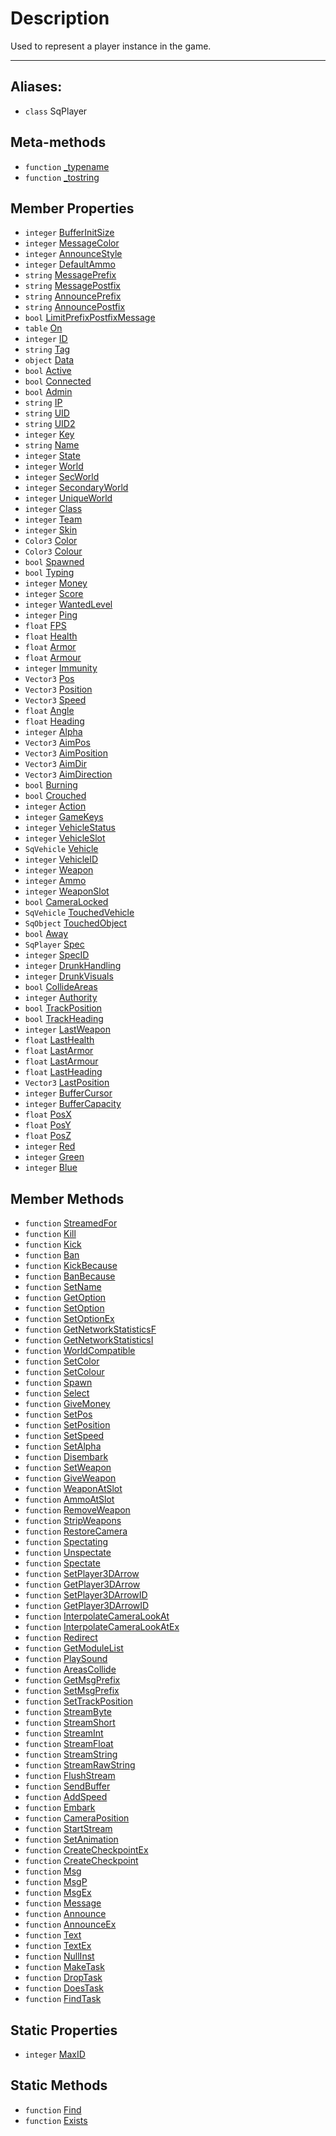 # Description

Used to represent a player instance in the game.

----

## Aliases:

* `class` SqPlayer

## Meta-methods

* `function` [\_typename](Function.SqPlayer._typename)
* `function` [\_tostring](Function.SqPlayer._tostring)

## Member Properties

* `integer` [BufferInitSize](Property.SqPlayer.BufferInitSize)
* `integer` [MessageColor](Property.SqPlayer.MessageColor)
* `integer` [AnnounceStyle](Property.SqPlayer.AnnounceStyle)
* `integer` [DefaultAmmo](Property.SqPlayer.DefaultAmmo)
* `string` [MessagePrefix](Property.SqPlayer.MessagePrefix)
* `string` [MessagePostfix](Property.SqPlayer.MessagePostfix)
* `string` [AnnouncePrefix](Property.SqPlayer.AnnouncePrefix)
* `string` [AnnouncePostfix](Property.SqPlayer.AnnouncePostfix)
* `bool` [LimitPrefixPostfixMessage](Property.SqPlayer.LimitPrefixPostfixMessage)
* `table` [On](Property.SqPlayer.On)
* `integer` [ID](Property.SqPlayer.ID)
* `string` [Tag](Property.SqPlayer.Tag)
* `object` [Data](Property.SqPlayer.Data)
* `bool` [Active](Property.SqPlayer.Active)
* `bool` [Connected](Property.SqPlayer.Connected)
* `bool` [Admin](Property.SqPlayer.Admin)
* `string` [IP](Property.SqPlayer.IP)
* `string` [UID](Property.SqPlayer.UID)
* `string` [UID2](Property.SqPlayer.UID2)
* `integer` [Key](Property.SqPlayer.Key)
* `string` [Name](Property.SqPlayer.Name)
* `integer` [State](Property.SqPlayer.State)
* `integer` [World](Property.SqPlayer.World)
* `integer` [SecWorld](Property.SqPlayer.SecWorld)
* `integer` [SecondaryWorld](Property.SqPlayer.SecondaryWorld)
* `integer` [UniqueWorld](Property.SqPlayer.UniqueWorld)
* `integer` [Class](Property.SqPlayer.Class)
* `integer` [Team](Property.SqPlayer.Team)
* `integer` [Skin](Property.SqPlayer.Skin)
* `Color3` [Color](Property.SqPlayer.Color)
* `Color3` [Colour](Property.SqPlayer.Colour)
* `bool` [Spawned](Property.SqPlayer.Spawned)
* `bool` [Typing](Property.SqPlayer.Typing)
* `integer` [Money](Property.SqPlayer.Money)
* `integer` [Score](Property.SqPlayer.Score)
* `integer` [WantedLevel](Property.SqPlayer.WantedLevel)
* `integer` [Ping](Property.SqPlayer.Ping)
* `float` [FPS](Property.SqPlayer.FPS)
* `float` [Health](Property.SqPlayer.Health)
* `float` [Armor](Property.SqPlayer.Armor)
* `float` [Armour](Property.SqPlayer.Armour)
* `integer` [Immunity](Property.SqPlayer.Immunity)
* `Vector3` [Pos](Property.SqPlayer.Pos)
* `Vector3` [Position](Property.SqPlayer.Position)
* `Vector3` [Speed](Property.SqPlayer.Speed)
* `float` [Angle](Property.SqPlayer.Angle)
* `float` [Heading](Property.SqPlayer.Heading)
* `integer` [Alpha](Property.SqPlayer.Alpha)
* `Vector3` [AimPos](Property.SqPlayer.AimPos)
* `Vector3` [AimPosition](Property.SqPlayer.AimPosition)
* `Vector3` [AimDir](Property.SqPlayer.AimDir)
* `Vector3` [AimDirection](Property.SqPlayer.AimDirection)
* `bool` [Burning](Property.SqPlayer.Burning)
* `bool` [Crouched](Property.SqPlayer.Crouched)
* `integer` [Action](Property.SqPlayer.Action)
* `integer` [GameKeys](Property.SqPlayer.GameKeys)
* `integer` [VehicleStatus](Property.SqPlayer.VehicleStatus)
* `integer` [VehicleSlot](Property.SqPlayer.VehicleSlot)
* `SqVehicle` [Vehicle](Property.SqPlayer.Vehicle)
* `integer` [VehicleID](Property.SqPlayer.VehicleID)
* `integer` [Weapon](Property.SqPlayer.Weapon)
* `integer` [Ammo](Property.SqPlayer.Ammo)
* `integer` [WeaponSlot](Property.SqPlayer.WeaponSlot)
* `bool` [CameraLocked](Property.SqPlayer.CameraLocked)
* `SqVehicle` [TouchedVehicle](Property.SqPlayer.TouchedVehicle)
* `SqObject` [TouchedObject](Property.SqPlayer.TouchedObject)
* `bool` [Away](Property.SqPlayer.Away)
* `SqPlayer` [Spec](Property.SqPlayer.Spec)
* `integer` [SpecID](Property.SqPlayer.SpecID)
* `integer` [DrunkHandling](Property.SqPlayer.DrunkHandling)
* `integer` [DrunkVisuals](Property.SqPlayer.DrunkVisuals)
* `bool` [CollideAreas](Property.SqPlayer.CollideAreas)
* `integer` [Authority](Property.SqPlayer.Authority)
* `bool` [TrackPosition](Property.SqPlayer.TrackPosition)
* `bool` [TrackHeading](Property.SqPlayer.TrackHeading)
* `integer` [LastWeapon](Property.SqPlayer.LastWeapon)
* `float` [LastHealth](Property.SqPlayer.LastHealth)
* `float` [LastArmor](Property.SqPlayer.LastArmor)
* `float` [LastArmour](Property.SqPlayer.LastArmour)
* `float` [LastHeading](Property.SqPlayer.LastHeading)
* `Vector3` [LastPosition](Property.SqPlayer.LastPosition)
* `integer` [BufferCursor](Property.SqPlayer.BufferCursor)
* `integer` [BufferCapacity](Property.SqPlayer.BufferCapacity)
* `float` [PosX](Property.SqPlayer.PosX)
* `float` [PosY](Property.SqPlayer.PosY)
* `float` [PosZ](Property.SqPlayer.PosZ)
* `integer` [Red](Property.SqPlayer.Red)
* `integer` [Green](Property.SqPlayer.Green)
* `integer` [Blue](Property.SqPlayer.Blue)

## Member Methods

* `function` [StreamedFor](Function.SqPlayer.StreamedFor)
* `function` [Kill](Function.SqPlayer.Kill)
* `function` [Kick](Function.SqPlayer.Kick)
* `function` [Ban](Function.SqPlayer.Ban)
* `function` [KickBecause](Function.SqPlayer.KickBecause)
* `function` [BanBecause](Function.SqPlayer.BanBecause)
* `function` [SetName](Function.SqPlayer.SetName)
* `function` [GetOption](Function.SqPlayer.GetOption)
* `function` [SetOption](Function.SqPlayer.SetOption)
* `function` [SetOptionEx](Function.SqPlayer.SetOptionEx)
* `function` [GetNetworkStatisticsF](Function.SqPlayer.GetNetworkStatisticsF)
* `function` [GetNetworkStatisticsI](Function.SqPlayer.GetNetworkStatisticsI)
* `function` [WorldCompatible](Function.SqPlayer.WorldCompatible)
* `function` [SetColor](Function.SqPlayer.SetColor)
* `function` [SetColour](Function.SqPlayer.SetColour)
* `function` [Spawn](Function.SqPlayer.Spawn)
* `function` [Select](Function.SqPlayer.Select)
* `function` [GiveMoney](Function.SqPlayer.GiveMoney)
* `function` [SetPos](Function.SqPlayer.SetPos)
* `function` [SetPosition](Function.SqPlayer.SetPosition)
* `function` [SetSpeed](Function.SqPlayer.SetSpeed)
* `function` [SetAlpha](Function.SqPlayer.SetAlpha)
* `function` [Disembark](Function.SqPlayer.Disembark)
* `function` [SetWeapon](Function.SqPlayer.SetWeapon)
* `function` [GiveWeapon](Function.SqPlayer.GiveWeapon)
* `function` [WeaponAtSlot](Function.SqPlayer.WeaponAtSlot)
* `function` [AmmoAtSlot](Function.SqPlayer.AmmoAtSlot)
* `function` [RemoveWeapon](Function.SqPlayer.RemoveWeapon)
* `function` [StripWeapons](Function.SqPlayer.StripWeapons)
* `function` [RestoreCamera](Function.SqPlayer.RestoreCamera)
* `function` [Spectating](Function.SqPlayer.Spectating)
* `function` [Unspectate](Function.SqPlayer.Unspectate)
* `function` [Spectate](Function.SqPlayer.Spectate)
* `function` [SetPlayer3DArrow](Function.SqPlayer.SetPlayer3DArrow)
* `function` [GetPlayer3DArrow](Function.SqPlayer.GetPlayer3DArrow)
* `function` [SetPlayer3DArrowID](Function.SqPlayer.SetPlayer3DArrowID)
* `function` [GetPlayer3DArrowID](Function.SqPlayer.GetPlayer3DArrowID)
* `function` [InterpolateCameraLookAt](Function.SqPlayer.InterpolateCameraLookAt)
* `function` [InterpolateCameraLookAtEx](Function.SqPlayer.InterpolateCameraLookAtEx)
* `function` [Redirect](Function.SqPlayer.Redirect)
* `function` [GetModuleList](Function.SqPlayer.GetModuleList)
* `function` [PlaySound](Function.SqPlayer.PlaySound)
* `function` [AreasCollide](Function.SqPlayer.AreasCollide)
* `function` [GetMsgPrefix](Function.SqPlayer.GetMsgPrefix)
* `function` [SetMsgPrefix](Function.SqPlayer.SetMsgPrefix)
* `function` [SetTrackPosition](Function.SqPlayer.SetTrackPosition)
* `function` [StreamByte](Function.SqPlayer.StreamByte)
* `function` [StreamShort](Function.SqPlayer.StreamShort)
* `function` [StreamInt](Function.SqPlayer.StreamInt)
* `function` [StreamFloat](Function.SqPlayer.StreamFloat)
* `function` [StreamString](Function.SqPlayer.StreamString)
* `function` [StreamRawString](Function.SqPlayer.StreamRawString)
* `function` [FlushStream](Function.SqPlayer.FlushStream)
* `function` [SendBuffer](Function.SqPlayer.SendBuffer)
* `function` [AddSpeed](Function.SqPlayer.AddSpeed)
* `function` [Embark](Function.SqPlayer.Embark)
* `function` [CameraPosition](Function.SqPlayer.CameraPosition)
* `function` [StartStream](Function.SqPlayer.StartStream)
* `function` [SetAnimation](Function.SqPlayer.SetAnimation)
* `function` [CreateCheckpointEx](Function.SqPlayer.CreateCheckpointEx)
* `function` [CreateCheckpoint](Function.SqPlayer.CreateCheckpoint)
* `function` [Msg](Function.SqPlayer.Msg)
* `function` [MsgP](Function.SqPlayer.MsgP)
* `function` [MsgEx](Function.SqPlayer.MsgEx)
* `function` [Message](Function.SqPlayer.Message)
* `function` [Announce](Function.SqPlayer.Announce)
* `function` [AnnounceEx](Function.SqPlayer.AnnounceEx)
* `function` [Text](Function.SqPlayer.Text)
* `function` [TextEx](Function.SqPlayer.TextEx)
* `function` [NullInst](Function.SqPlayer.NullInst)
* `function` [MakeTask](Function.SqPlayer.MakeTask)
* `function` [DropTask](Function.SqPlayer.DropTask)
* `function` [DoesTask](Function.SqPlayer.DoesTask)
* `function` [FindTask](Function.SqPlayer.FindTask)

## Static Properties

* `integer` [MaxID](Property.SqPlayer.MaxID)

## Static Methods

* `function` [Find](Function.SqPlayer.Find)
* `function` [Exists](Function.SqPlayer.Exists)
